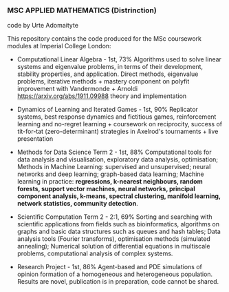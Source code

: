 ### MSC APPLIED MATHEMATICS (Distrinction)
code by Urte Adomaityte

This repository contains the code produced for the MSc coursework modules at Imperial College London:

-  Computational Linear Algebra - 1st, 73%
Algorithms used to solve linear systems and eigenvalue problems, in terms of their development, stability properties, and application. Direct methods, eigenvalue problems, iterative methods + mastery component on polyfit improvement with Vandermonde + Arnoldi https://arxiv.org/abs/1911.09988 theory and implementation

- Dynamics of Learning and Iterated Games - 1st, 90%
Replicator systems, best response dynamics and fictitious games, reinforcement learning and no-regret learning + coursework on reciprocity, success of tit-for-tat (zero-determinant) strategies in Axelrod's tournaments + live presentation

- Methods for Data Science Term 2 - 1st, 88%
Computational tools for data analysis and visualisation, exploratory data analysis, optimisation;
Methods in Machine Learning: supervised and unsupervised; neural networks and deep learning; graph-based data learning;
Machine learning in practice: **regressions, k-nearest neighbours, random forests, support vector machines, neural networks, principal component analysis, k-means, spectral clustering, manifold learning, network statistics, community detection**.

- Scientific Computation Term 2 - 2:1, 69%
Sorting and searching with scientific applications from fields such as bioinformatics, algorithms on graphs and basic data structures such as queues and hash tables;
Data analysis tools (Fourier transforms), optimisation methods (simulated annealing);
Numerical solution of differential equations in multiscale problems, computational analysis of complex systems.


- Research Project - 1st, 86%
Agent-based and PDE simulations of opinion formation of a homogeneous and heterogeneous population.
Results are novel, publication is in preparation, code cannot be shared.
